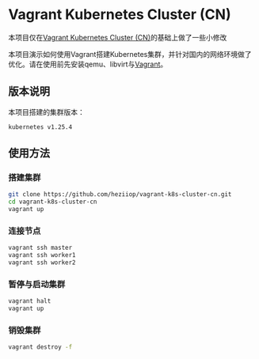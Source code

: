 # Vagrant Kubernetes Cluster (CN)

本项目仅在[Vagrant Kubernetes Cluster (CN)](https://gitee.com/bambrow/vagrant-k8s-cluster-cn)的基础上做了一些小修改

本项目演示如何使用Vagrant搭建Kubernetes集群，并针对国内的网络环境做了优化。请在使用前先安装qemu、libvirt与[Vagrant](https://www.vagrantup.com/docs/installation)。

## 版本说明

本项目搭建的集群版本：
```
kubernetes v1.25.4
```

## 使用方法

### 搭建集群
```bash
git clone https://github.com/heziiop/vagrant-k8s-cluster-cn.git
cd vagrant-k8s-cluster-cn
vagrant up
```

### 连接节点
```bash
vagrant ssh master
vagrant ssh worker1
vagrant ssh worker2
```

### 暂停与启动集群
```bash
vagrant halt
vagrant up
```

### 销毁集群
```bash
vagrant destroy -f
```
